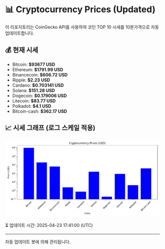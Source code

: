 
# 📊 Cryptocurrency Prices (Updated)

이 리포지토리는 CoinGecko API를 사용하여 코인 TOP 10 시세를 10분가격으로 자동 업데이트합니다.

## 💰 현재 시세
- Bitcoin: **$93677 USD**
- Ethereum: **$1791.99 USD**
- Binancecoin: **$606.72 USD**
- Ripple: **$2.23 USD**
- Cardano: **$0.703141 USD**
- Solana: **$151.28 USD**
- Dogecoin: **$0.179006 USD**
- Litecoin: **$83.77 USD**
- Polkadot: **$4.1 USD**
- Bitcoin-cash: **$362.17 USD**

## 📈 시세 그래프 (로그 스케일 적용)
![Crypto Prices](crypto_prices.png)

⏳ 업데이트 시간: 2025-04-23 17:41:00 (UTC)

---
자동 업데이트 봇에 의해 관리됩니다.
